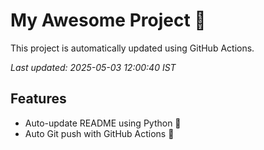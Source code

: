 # My Awesome Project 🚀

This project is automatically updated using GitHub Actions.

_Last updated: 2025-05-03 12:00:40 IST_

## Features
- Auto-update README using Python 🐍
- Auto Git push with GitHub Actions 🤖

